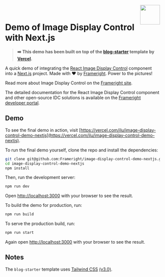[<img src="https://avatars.githubusercontent.com/u/35964478?s=200&v=4" align="right" width="64" height="64">](https://frameright.io)

&nbsp;

# Demo of Image Display Control with Next.js

> **➡️ This demo has been built on top of the [blog-starter](https://github.com/vercel/next.js/tree/canary/examples/blog-starter) template by [Vercel](https://vercel.com/).**

A quick demo of integrating the [React Image Display Control](https://github.com/Frameright/react-image-display-control/) component into a [Next.js](https://nextjs.org/) project. Made with ❤️ by [Frameright](https://frameright.co/). Power to the pictures!

Read more about Image Display Control on the [Frameright site](https://frameright.io/image-display-control/).

The detailed documentation for the React Image Display Control component and other open-source IDC solutions is available on the [Frameright developer portal](https://docs.frameright.io/).

## Demo

To see the final demo in action, visit [https://vercel.com/ilu/image-display-control-demo-nextjs](https://vercel.com/ilu/image-display-control-demo-nextjs).

To run the final demo yourself, clone the repo and install the dependencies:

```bash
git clone git@github.com:Frameright/image-display-control-demo-nextjs.git
cd image-display-control-demo-nextjs
npm install
```

Then, run the development server:

```bash
npm run dev
```

Open [http://localhost:3000](http://localhost:3000) with your browser to see the result.

To build the demo for production, run:

```bash
npm run build
```

To serve the production build, run:

```bash
npm run start
```

Again open [http://localhost:3000](http://localhost:3000) with your browser to see the result.

## Notes

The `blog-starter` template uses [Tailwind CSS](https://tailwindcss.com) [(v3.0)](https://tailwindcss.com/blog/tailwindcss-v3).
